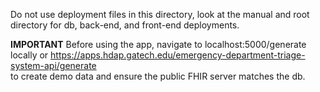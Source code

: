 Do not use deployment files in this directory, look at the manual and root directory for db, back-end, and front-end deployments.  

**IMPORTANT**
Before using the app, navigate to localhost:5000/generate locally or https://apps.hdap.gatech.edu/emergency-department-triage-system-api/generate  
to create demo data and ensure the public FHIR server matches the db.